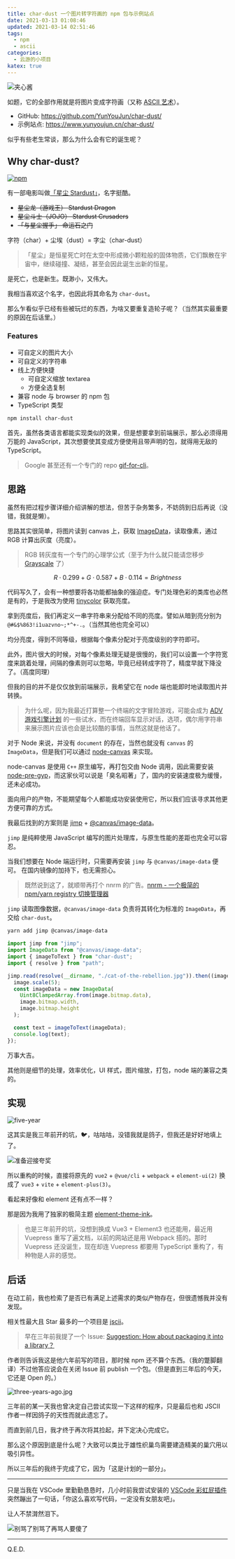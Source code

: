 ```yaml
---
title: char-dust 一个图片转字符画的 npm 包与示例站点
date: 2021-03-13 01:08:46
updated: 2021-03-14 02:51:46
tags:
  - npm
  - ascii
categories:
  - 云游的小项目
katex: true
---
```


![夹心酱](https://upyun.yunyoujun.cn/images/char-dust-jashin.jpg)

如题，它的全部作用就是将图片变成字符画（又称 [ASCII 艺术](https://zh.wikipedia.org/wiki/ASCII%E8%89%BA%E6%9C%AF)）。

- GitHub: <https://github.com/YunYouJun/char-dust/>
- 示例站点: <https://www.yunyoujun.cn/char-dust/>

似乎有些老生常谈，那么为什么会有它的诞生呢？

<!-- more -->

## Why char-dust?

[![npm](https://img.shields.io/npm/v/char-dust)](http://npmjs.com/package/char-dust)

有一部电影叫做[「星尘 Stardust」](https://movie.douban.com/subject/1867335/)，名字挺酷。

- ~~星尘龙（游戏王） Stardust Dragon~~
- ~~星尘斗士（JOJO） Stardust Crusaders~~
- ~~「与星尘握手」 命运石之门~~

字符（char）+ 尘埃（dust）= 字尘（char-dust）

> 「星尘」是恒星死亡时在太空中形成微小颗粒般的固体物质，它们飘散在宇宙中，继续碰撞、凝结，甚至会因此诞生出新的恒星。

是死亡，也是新生。既渺小，又伟大。

我相当喜欢这个名字，也因此将其命名为 `char-dust`。

那么乍看似乎已经有些被玩烂的东西，为啥又要重复造轮子呢？（当然其实最重要的原因在后话里。）

### Features

- 可自定义的图片大小
- 可自定义的字符串
- 线上方便快捷
  - 可自定义缩放 textarea
  - 方便全选复制
- 兼容 node 与 browser 的 npm 包
- TypeScript 类型

```bash
npm install char-dust
```

首先，虽然各类语言都能实现类似的效果，但是想要拿到前端展示，那么必须得用万能的 JavaScript，其次想要使其变成方便使用且带声明的包，就得用无敌的 TypeScript。

> Google 甚至还有一个专门的 repo [gif-for-cli](https://github.com/google/gif-for-cli)。

## 思路

虽然有把过程步骤详细介绍讲解的想法，但苦于杂务繁多，不妨鸽到日后再说（没错，我就是懒）。

思路其实很简单，将图片读到 canvas 上，获取 [ImageData](https://developer.mozilla.org/zh-CN/docs/Web/API/ImageData)，读取像素，通过 RGB 计算出灰度（亮度）。

> RGB 转灰度有一个专门的心理学公式（至于为什么就只能请您移步 [Grayscale](https://en.wikipedia.org/wiki/Grayscale) 了）

$$ R \cdot 0.299 + G \cdot 0.587 + B \cdot 0.114 = Brightness $$

代码写久了，会有一种想要将各功能都抽象的强迫症。专门处理色彩的类库也必然是有的，于是我改为使用 [tinycolor](https://github.com/scttcper/tinycolor) 获取亮度。

拿到亮度后，我们再定义一串字符串来分配给不同的亮度。譬如从暗到亮分别为 `@#&$%863!i1uazvno~;*^+-.`。（当然其他也完全可以）

均分亮度，得到不同等级，根据每个像素分配对于亮度级别的字符即可。

此外，图片很大的时候，对每个像素处理无疑是很慢的，我们可以设置一个字符宽度来跳着处理，间隔的像素则可以忽略，毕竟已经转成字符了，精度早就下降没了。（高度同理）

但我的目的并不是仅仅放到前端展示，我希望它在 node 端也能即时地读取图片并转换。

> 为什么呢，因为我最近打算整一个终端的文字冒险游戏，可能会成为 [ADV 游戏引擎计划](https://www.yunyoujun.cn/posts/make-an-avg-engine/) 的一些试水，而在终端回车显示对话，选项，偶尔用字符串来展示图片应该也会是比较酷的事情，当然这就是他话了。

对于 Node 来说，并没有 `document` 的存在，当然也就没有 `canvas` 的 `ImageData`，但是我们可以通过 [node-canvas](https://github.com/Automattic/node-canvas) 来实现。

node-canvas 是使用 `C++` 原生编写，再打包交由 Node 调用，因此需要安装 [node-pre-gyp](https://www.npmjs.com/package/node-pre-gyp)，而这家伙可以说是「臭名昭著」了，国内的安装速度极为缓慢，还未必成功。

面向用户的产物，不能期望每个人都能成功安装使用它，所以我们应该寻求其他更方便可靠的方式。

我最后找到的方案则是 [jimp](https://github.com/oliver-moran/jimp) + [@canvas/image-data](https://github.com/node-gfx/image-data)。

`jimp` 是纯粹使用 JavaScript 编写的图片处理库，与原生性能的差距也完全可以容忍。

当我们想要在 Node 端运行时，只需要再安装 `jimp` 与 `@canvas/image-data` 便可。
在国内镜像的加持下，也无需担心。

> 既然说到这了，就顺带再打个 nnrm 的广告。[nnrm - 一个极简的 npm/yarn registry 切换管理器](https://www.yunyoujun.cn/posts/nnrm-new-nrm/)

`jimp` 读取图像数据，`@canvas/image-data` 负责将其转化为标准的 `ImageData`，再交给 `char-dust`。

```bash
yarn add jimp @canvas/image-data
```

```typescript
import jimp from "jimp";
import ImageData from "@canvas/image-data";
import { imageToText } from "char-dust";
import { resolve } from "path";

jimp.read(resolve(__dirname, "./cat-of-the-rebellion.jpg")).then((image) => {
  image.scale(5);
  const imageData = new ImageData(
    Uint8ClampedArray.from(image.bitmap.data),
    image.bitmap.width,
    image.bitmap.height
  );

  const text = imageToText(imageData);
  console.log(text);
});
```

万事大吉。

其他则是细节的处理，效率优化，UI 样式，图片缩放，打包，node 端的兼容之类的。

## 实现

![five-year](https://cdn.yunyoujun.cn/img/meme/five-year.gif)

这其实是我三年前开的坑，🐦，咕咕咕，没错我就是鸽子，但我还是好好地填上了。

![准备迎接夸奖](https://upyun.yunyoujun.cn/images/ready-for-compliments.jpg)

所以重构的时候，直接将原先的 `vue2` + `@vue/cli` + `webpack` + `element-ui(2)` 换成了 `vue3` + `vite` + `element-plus(3)`。

看起来好像和 element 还有点不一样？

那是因为我用了独家的极简主题 [element-theme-ink](https://github.com/YunYouJun/element-theme-ink)。

> 也是三年前开的坑，没想到换成 Vue3 + Element3 也还能用，最近用 Vuepress 重写了遍文档，以前的网站还是用 Webpack 搭的。那时 Vuepress 还没诞生，现在却连 Vuepress 都要用 TypeScript 重构了，有种物是人非的感觉。

## 后话

在动工前，我也检索了是否已有满足上述需求的类似产物存在，但很遗憾我并没有发现。

相关性最大且 Star 最多的一个项目是 [jscii](https://github.com/EnotionZ/jscii/issues/9)。

> 早在三年前我提了一个 Issue: [Suggestion: How about packaging it into a library？](https://github.com/EnotionZ/jscii/issues/9)

作者则告诉我这是他六年前写的项目，那时候 npm 还不算个东西。（我的蹩脚翻译）不过他答应说会在关闭 Issue 前 publish 一个包。（但是直到三年后的今天，它还是 Open 的。）

![three-years-ago.jpg](https://i.loli.net/2021/03/13/aqnJHGFcERipIWs.jpg)

三年前的某一天我也曾决定自己尝试实现一下这样的程序，只是最后也和 JSCII 作者一样因鸽子的天性而就此遗忘了。

而直到前几日，我才终于再次将其捡起，并下定决心完成它。

那么这个原因到底是什么呢？大致可以类比于雄性织巢鸟需要建造精美的巢穴用以吸引异性。

所以三年后的我终于完成了它，因为「这是计划的一部分」。

---

只是当我在 VSCode 里勤勤恳恳时，几小时前我尝试安装的 [VSCode 彩虹屁插件](https://github.com/SaekiRaku/vscode-rainbow-fart) 突然蹦出了一句话，「你这么喜欢写代码，一定没有女朋友吧」。

让人不禁潸然泪下。

![别骂了别骂了再骂人要傻了](https://upyun.yunyoujun.cn/images/dont-scold-me.jpg)

---

Q.E.D.
